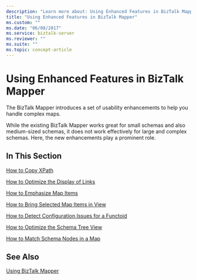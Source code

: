 ```yaml
---
description: "Learn more about: Using Enhanced Features in BizTalk Mapper"
title: "Using Enhanced Features in BizTalk Mapper"
ms.custom: ""
ms.date: "06/08/2017"
ms.service: biztalk-server
ms.reviewer: ""
ms.suite: ""
ms.topic: concept-article
---
```

# Using Enhanced Features in BizTalk Mapper
The BizTalk Mapper introduces a set of usability enhancements to help you handle complex maps.  
  
 While the existing BizTalk Mapper works great for small schemas and also medium-sized schemas, it does not work effectively for large and complex schemas. Here, the new enhancements play a prominent role.  
  
## In This Section  
 [How to Copy XPath](../core/how-to-copy-xpath.md)  
  
 [How to Optimize the Display of Links](../core/how-to-optimize-the-display-of-links.md)  
  
 [How to Emphasize Map Items](../core/how-to-emphasize-map-items.md)  
  
 [How to Bring Selected Map Items in View](../core/how-to-bring-selected-map-items-in-view.md)  
  
 [How to Detect Configuration Issues for a Functoid](../core/how-to-detect-configuration-issues-for-a-functoid.md)  
  
 [How to Optimize the Schema Tree View](../core/how-to-optimize-the-schema-tree-view.md)  
  
 [How to Match Schema Nodes in a Map](../core/how-to-match-schema-nodes-in-a-map.md)  
  
## See Also  
 [Using BizTalk Mapper](../core/using-biztalk-mapper.md)
